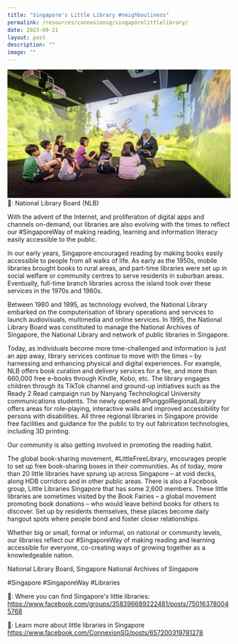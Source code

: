 ```yaml
---
title: "Singapore's Little Library #neighbouliness"
permalink: /resources/connexionsg/singaporelittlelibrary/
date: 2023-09-21
layout: post
description: ""
image: ""
---
```

![](/images/connexionsg/2023/reading.jpg)
📸: National Library Board (NLB)

With the advent of the Internet, and proliferation of digital apps and channels on-demand, our libraries are also evolving with the times to reflect our #SingaporeWay of making reading, learning and information literacy easily accessible to the public.

In our early years, Singapore encouraged reading by making books easily accessible to people from all walks of life. As early as the 1950s, mobile libraries brought books to rural areas, and part-time libraries were set up in social welfare or community centres to serve residents in suburban areas. Eventually, full-time branch libraries across the island took over these services in the 1970s and 1980s.

Between 1980 and 1995, as technology evolved, the National Library embarked on the computerisation of library operations and services to launch audiovisuals, multimedia and online services. In 1995, the National Library Board was constituted to manage the National Archives of Singapore, the National Library and network of public libraries in Singapore.

Today, as individuals become more time-challenged and information is just an app away, library services continue to move with the times – by harnessing and enhancing physical and digital experiences. For example, NLB offers book curation and delivery services for a fee, and more than 660,000 free e-books through Kindle, Kobo, etc. The library engages children through its TikTok channel and ground-up initiatives such as the Ready 2 Read campaign run by Nanyang Technological University communications students. The newly opened #PunggolRegionalLibrary offers areas for role-playing, interactive walls and improved accessibility for persons with disabilities. All three regional libraries in Singapore provide free facilities and guidance for the public to try out fabrication technologies, including 3D printing.

Our community is also getting involved in promoting the reading habit.

The global book-sharing movement, #LittleFreeLibrary, encourages people to set up free book-sharing boxes in their communities. As of today, more than 20 little libraries have sprung up across Singapore – at void decks, along HDB corridors and in other public areas. There is also a Facebook group, Little Libraries Singapore that has some 2,600 members. These little libraries are sometimes visited by the Book Fairies – a global movement promoting book donations – who would leave behind books for others to discover. Set up by residents themselves, these places become daily hangout spots where people bond and foster closer relationships.

Whether big or small, formal or informal, on national or community levels, our libraries reflect our #SingaporeWay of making reading and learning accessible for everyone, co-creating ways of growing together as a knowledgeable nation.

National Library Board, Singapore National Archives of Singapore 

#Singapore #SingaporeWay #Libraries

🔗: Where you can find Singapore's little libraries: 
https://www.facebook.com/groups/358396689222481/posts/750163780045768

🔗: Learn more about little libraries in Singapore
https://www.facebook.com/ConnexionSG/posts/657200319781278